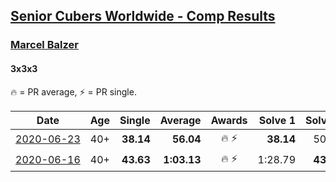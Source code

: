 <style>table {white-space: nowrap;}</style>

## [Senior Cubers Worldwide - Comp Results](/scw-comp/results/)
### [Marcel Balzer](../marcel_balzer.md)
#### 3x3x3

🔥 = PR average, ⚡ = PR single.

| Date | Age | Single | Average | Awards | Solve 1 | Solve 2 | Solve 3 | Solve 4 | Solve 5 | Video |
| :--: | :--: | --: | --: | :--: | --: | --: | --: | --: | --: | :-- |
| [2020-06-23](../../results/333/2020-06-23.md) | 40+ | **38.14** | **56.04** | 🔥 ⚡ | **38.14** | 50.19 | 50.50 | 1:07.45 | 1:27.79 | [Link](https://www.facebook.com/events/722150235200875/permalink/723006718448560/) |
| [2020-06-16](../../results/333/2020-06-16.md) | 40+ | **43.63** | **1:03.13** | 🔥 ⚡ | 1:28.79 | **43.63** | 1:18.69 | 53.31 | 57.39 | [Link](https://www.facebook.com/marcel.balzer.9216/videos/10160105327137516/) |


<!-- Global site tag (gtag.js) - Google Analytics -->
<script async src="https://www.googletagmanager.com/gtag/js?id=UA-86348435-3"></script>
<script>window.dataLayer = window.dataLayer || []; function gtag() {dataLayer.push(arguments);} gtag('js', new Date()); gtag('config', 'UA-86348435-3');</script>
